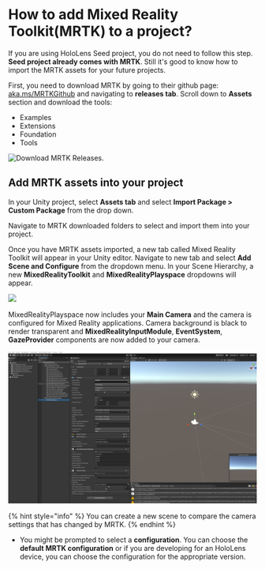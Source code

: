 # How to add Mixed Reality Toolkit\(MRTK\) to a project?

If you are using HoloLens Seed project, you do not need to follow this step. **Seed project already comes with MRTK**. Still it's good to know how to import the MRTK assets for your future projects. 

First, you need to download MRTK by going to their github page: [aka.ms/MRTKGithub](https://aka.ms/MRTKGithub) and navigating to **releases tab**. Scroll down to **Assets** section and download the tools:

* Examples
* Extensions
* Foundation 
* Tools

![Download MRTK Releases.](../../../.gitbook/assets/lesson1-intro2mr.gif)

## Add MRTK assets into your project

In your Unity project, select **Assets tab** and select **Import Package &gt; Custom Package** from the drop down.

Navigate to MRTK downloaded folders to select and import them into your project. 

Once you have MRTK assets imported, a new tab called Mixed Reality Toolkit will appear in your Unity editor. Navigate to new tab and select **Add Scene and Configure** from the dropdown menu. In your Scene Hierarchy, a new **MixedRealityToolkit** and **MixedRealityPlayspace** dropdowns will appear. 

![](../../../.gitbook/assets/lesson1-importassets.gif)

MixedRealityPlayspace now includes your **Main Camera** and the camera is configured for Mixed Reality applications. Camera background is black to render transparent and **MixedRealityInputModule**, **EventSystem**, **GazeProvider** components are now added to your camera. 

![](../../../.gitbook/assets/mrtkcamera.png)

{% hint style="info" %}
You can create a new scene to compare the camera settings that has changed by MRTK.
{% endhint %}



* You might be prompted to select a **configuration**. You can choose the **default MRTK configuration** or if you are developing for an HoloLens device, you can choose the configuration for the appropriate version.


